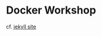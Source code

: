 Docker Workshop
===============

cf. <a href="http://xebia-france.github.io/docker-swarm/">jekyll site</a>

